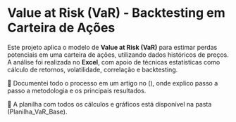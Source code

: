 # Value at Risk (VaR) - Backtesting em Carteira de Ações

Este projeto aplica o modelo de **Value at Risk (VaR)** para estimar perdas potenciais em uma carteira de ações, utilizando dados históricos de preços.  
A análise foi realizada no **Excel**, com apoio de técnicas estatísticas como cálculo de retornos, volatilidade, correlação e backtesting.

📖 Documentei todo o processo em um artigo no (), onde explico passo a passo a metodologia e os principais resultados.

📂 A planilha com todos os cálculos e gráficos está disponível na pasta (Planilha_VaR_Base).
